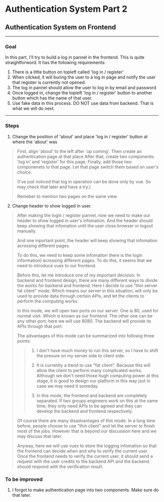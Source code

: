# Authentication System Part 2

## Authentication System on Frontend

---

### Goal

In this part, I'll try to build a log in pannel in the frontend. This is quite straightforword. It has the following requirements:

1. There is a little button on topleft called 'log in / register'
2. When cilcked, it will buring the user to a log in page and notify the user that register is currently not opened.
3. The log in pannel should allow the user to log in by email and password
4. Once logged in, change the topleft 'log in / register' button to another button which has the name of that user.
5. Use fake data in this process. DO NOT use data from backend. That is what we will do next.

---

### Steps

1. Change the position of 'about' and place 'log in / register' button at where the 'about' was

> First, align 'about' to the left after 'up coming'. 
> Then create an authentication page at that place
> After that, create two components: 'log in' and 'register' for this page.
> Finally, add those two componenets to that page. Let that page switch them based on user's choice.
> 
> 
> (I've just noticed that log in operation can be done only by vue. So may check that later and have a try.)
> 
> 
> Remeber to mention two pages on the same view.
> 
> 

2. Change header to show logged in user.

> After making the login / register pannel, now we need to make our header to show logged in user's infomation. And the header should keep showing that infomation until the user close browser or logout manually. 
> 
> And one inportant point, the header will keep showing that infomation acrossing different pages.
> 
> To do this, we need to keep some infomation (here is the login information) acrossing different pages. To do this, it seems that we need to introduce vuex to our frontend.
> 
> 
> Before this, let me introduce one of my important decision. In backend and frontend design, there are many different ways to divide the works for backend and frontend. Here I decide to use "thin server fat client" mode. Which means our server in this situation, will only be used to provide data through certain APIs, and let the clients to perform the computing works. 
> 
> In this mode, we will open two ports on our server. One is 80, used for normal visit. Which is known as our frontend. The other one can be any other port, here we will use 8080. The backend will provide its APIs through that port. 
> 
> The advantages of this mode can be summarized into followig three points:
>> 1. I don't have much money to run this server, so I have to shift the presure on my server side to client side.
>>
>> 2. It is currently a trend to use "fat client". Because this will allow the client to perform many complicated works. Although we don't need those hugh computing power at this stage, it is good to design our platform in this way jsut in case we may need it someday.
>>
>> 3. In this mode, the frontend and backend are completely separated. If two groups engineers work on this at the same time, they only need APIs to be agreed and they can develop the backend and frontend respectively.
> 
> Of course there are many disadvantages of this mode. In a long time before, people choose to use "thin client" and let the server to finish most of the jobs. However that is beyond our discussion here and we may discuss that later.
> 
> Anyway, here we will use vuex to store the logging infomation so that the frontend can decide when and why to verify the current user. Once the frontend needs to verify the current user, it should send a request with the user credits to the backend API and the backend should respond with the verification result.
> 
> 
> 
> 
> 
> 
> 
> 
> 

### To be improved

1. I forgot to make authentication page into two components. Make sure do that later.